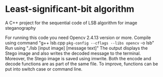 # Least-significant-bit algorithm
A C++ project for the sequential code of LSB algorithm for image steganography

For running this code you need Opencv 2.4.13 version or more.
Compile using command "g++ lsb.cpp `pkg-config --cflags --libs opencv` -o lsb"
Run using "./lsb [input image] [message text]"
The output displays the Stego image and also writes the decoded message to the terminal. Moreover, the Stego image is saved using imwrite. Both the encode and decode functions are as part of the same file. To improve, functions can be put into switch case or command line.
